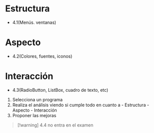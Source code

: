 # Estructura
- 4.1(Menús. ventanas)
# Aspecto
- 4.2(Colores, fuentes, iconos)
# Interacción
- 4.3(RadioButton, ListBox, cuadro de texto, etc)
1. Selecciona un programa
2. Realiza el análisis viendo si cumple todo en cuanto a
			- Estructura
			- Aspecto
			- Interacción
3. Proponer las mejoras

> [!warning] 4.4 no entra en el examen

